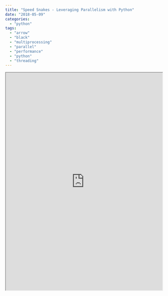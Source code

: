 ```yaml
---
title: "Speed Snakes - Leveraging Parallelism with Python"
date: "2018-05-09"
categories: 
  - "python"
tags: 
  - "arrow"
  - "black"
  - "multiprocessing"
  - "parallel"
  - "performance"
  - "python"
  - "threading"
---
```


<iframe src="https://dataleek.io/presentations/speedsnakes/Speed Snakes.slides.html" style="width: 100%; height: 50em;"></iframe>
